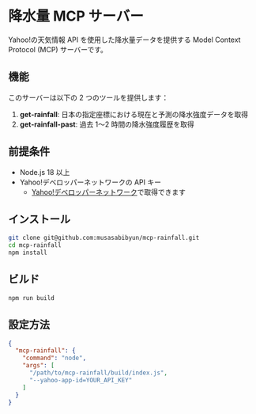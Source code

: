 # 降水量 MCP サーバー

Yahoo!の天気情報 API を使用した降水量データを提供する Model Context Protocol (MCP) サーバーです。

## 機能

このサーバーは以下の 2 つのツールを提供します：

1. **get-rainfall**: 日本の指定座標における現在と予測の降水強度データを取得
2. **get-rainfall-past**: 過去 1〜2 時間の降水強度履歴を取得

## 前提条件

- Node.js 18 以上
- Yahoo!デベロッパーネットワークの API キー
  - [Yahoo!デベロッパーネットワーク](https://developer.yahoo.co.jp/)で取得できます

## インストール

```bash
git clone git@github.com:musasabibyun/mcp-rainfall.git
cd mcp-rainfall
npm install
```

## ビルド

```bash
npm run build
```

## 設定方法

```json
{
  "mcp-rainfall": {
    "command": "node",
    "args": [
      "/path/to/mcp-rainfall/build/index.js",
      "--yahoo-app-id=YOUR_API_KEY"
    ]
  }
}
```
